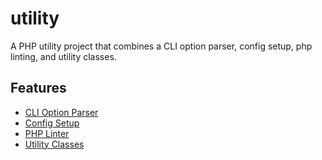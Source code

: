 # utility

A PHP utility project that combines a CLI option parser, config setup, php linting, and utility
classes.

## Features

-   [CLI Option Parser](docs/option_parser.md)
-   [Config Setup](docs/config_setup.md)
-   [PHP Linter](docs/php_linter.md)
-   [Utility Classes](docs/utility.md)
